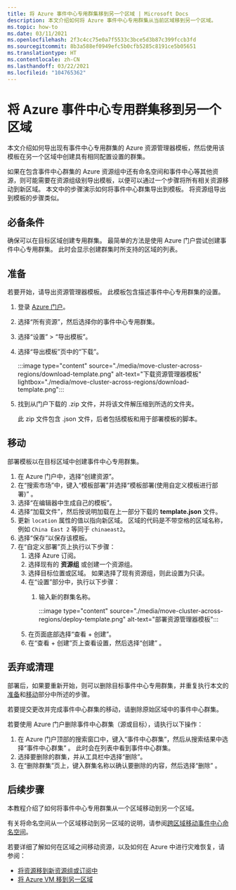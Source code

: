 ```yaml
---
title: 将 Azure 事件中心专用群集移到另一个区域 | Microsoft Docs
description: 本文介绍如何将 Azure 事件中心专用群集从当前区域移到另一个区域。
ms.topic: how-to
ms.date: 03/11/2021
ms.openlocfilehash: 2f3c4cc75e0a7f5533c3bce5d3b87c399fccb3fd
ms.sourcegitcommit: 8b3a588ef0949efc5b0cfb5285c8191ce5b05651
ms.translationtype: HT
ms.contentlocale: zh-CN
ms.lasthandoff: 03/22/2021
ms.locfileid: "104765362"
---
```

# <a name="move-an-azure-event-hubs-dedicated-cluster-to-another-region"></a>将 Azure 事件中心专用群集移到另一个区域
本文介绍如何导出现有事件中心专用群集的 Azure 资源管理器模板，然后使用该模板在另一个区域中创建具有相同配置设置的群集。 

如果在包含事件中心群集的 Azure 资源组中还有命名空间和事件中心等其他资源，则可能需要在资源组级别导出模板，以便可以通过一个步骤将所有相关资源移动到新区域。 本文中的步骤演示如何将事件中心群集导出到模板。 将资源组导出到模板的步骤类似。 

## <a name="prerequisites"></a>必备条件
确保可以在目标区域创建专用群集。 最简单的方法是使用 Azure 门户尝试创建事件中心专用群集。 此时会显示创建群集时所支持的区域的列表。 

## <a name="prepare"></a>准备
若要开始，请导出资源管理器模板。 此模板包含描述事件中心专用群集的设置。

1. 登录 [Azure 门户](https://portal.azure.cn)。
2. 选择“所有资源”，然后选择你的事件中心专用群集。
3. 选择“设置” > “导出模板”。 
4. 选择“导出模板”页中的“下载”。 

    :::image type="content" source="./media/move-cluster-across-regions/download-template.png" alt-text="下载资源管理器模板" lightbox="./media/move-cluster-across-regions/download-template.png":::
5. 找到从门户下载的 .zip 文件，并将该文件解压缩到所选的文件夹。

   此 zip 文件包含 .json 文件，后者包括模板和用于部署模板的脚本。


## <a name="move"></a>移动

部署模板以在目标区域中创建事件中心专用群集。 


1. 在 Azure 门户中，选择“创建资源”。
2. 在“搜索市场”中，键入“模板部署”并选择“模板部署(使用自定义模板进行部署)”  。
5. 选择“在编辑器中生成自己的模板”。
6. 选择“加载文件”，然后按说明加载在上一部分下载的 **template.json** 文件。
1. 更新 `location` 属性的值以指向新区域。 区域的代码是不带空格的区域名称，例如 `China East 2` 等同于 `chinaeast2`。
1. 选择“保存”以保存该模板。 
1. 在“自定义部署”页上执行以下步骤： 
    1. 选择 Azure 订阅。 
    2. 选择现有的 **资源组** 或创建一个资源组。 
    3. 选择目标位置或区域。 如果选择了现有资源组，则此设置为只读。 
    4. 在“设置”部分中，执行以下步骤：    
        1. 输入新的群集名称。 

            :::image type="content" source="./media/move-cluster-across-regions/deploy-template.png" alt-text="部署资源管理器模板":::
    5. 在页面底部选择“查看 + 创建”。 
    1. 在“查看 + 创建”页上查看设置，然后选择“创建” 。  

## <a name="discard-or-clean-up"></a>丢弃或清理
部署后，如果要重新开始，则可以删除目标事件中心专用群集，并重复执行本文的[准备](#prepare)和[移动](#move)部分中所述的步骤。

若要提交更改并完成事件中心群集的移动，请删除原始区域中的事件中心群集。 

若要使用 Azure 门户删除事件中心群集（源或目标），请执行以下操作：

1. 在 Azure 门户顶部的搜索窗口中，键入“事件中心群集”，然后从搜索结果中选择“事件中心群集” 。 此时会在列表中看到事件中心群集。
2. 选择要删除的群集，并从工具栏中选择“删除”。 
3. 在“删除群集”页上，键入群集名称以确认要删除的内容，然后选择“删除”  。 

## <a name="next-steps"></a>后续步骤
本教程介绍了如何将事件中心专用群集从一个区域移动到另一个区域。 

有关将命名空间从一个区域移动到另一区域的说明，请参阅[跨区域移动事件中心命名空间](move-across-regions.md)。 

若要详细了解如何在区域之间移动资源，以及如何在 Azure 中进行灾难恢复，请参阅：

- [将资源移到新资源组或订阅中](../azure-resource-manager/management/move-resource-group-and-subscription.md)
- [将 Azure VM 移到另一区域](../site-recovery/azure-to-azure-tutorial-migrate.md)
